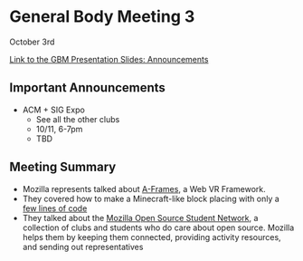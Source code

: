 # General Body Meeting 3

October 3rd

[Link to the GBM Presentation Slides: Announcements](https://docs.google.com/presentation/d/1QhXdprBN_7COT4pVDkG2Ooar9dYZOEzGqnc1pH0Crqk/edit?usp=sharing) 

## Important Announcements

- ACM + SIG Expo
	- See all the other clubs
	- 10/11, 6-7pm
	-	TBD

## Meeting Summary

- Mozilla represents talked about [A-Frames](https://aframe.io/), a Web VR Framework.
- They covered how to make a Minecraft-like block placing with only a [few lines of code](https://css-tricks.com/minecraft-webvr-html-using-frame/)
- They talked about the [Mozilla Open Source Student Network](https://opensource.mozilla.community/), a collection of clubs and students who do care about open source. Mozilla helps them by keeping them connected, providing activity resources, and sending out representatives
